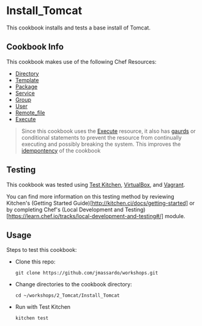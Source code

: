 # Install_Tomcat

This cookbook installs and tests a base install of Tomcat.

## Cookbook Info

This cookbook makes use of the following Chef Resources:
* [Directory](https://docs.chef.io/resource_directory.html)
* [Template](https://docs.chef.io/resource_template.html)
* [Package](https://docs.chef.io/resource_package.html)
* [Service](https://docs.chef.io/resource_service.html)
* [Group](https://docs.chef.io/resource_group.html)
* [User](https://docs.chef.io/resource_user.html)
* [Remote_file](https://docs.chef.io/resource_remote_file.html)
* [Execute](https://docs.chef.io/resource_execute.html)
>Since this cookbook uses the [Execute]() resource, it also has [gaurds](https://docs.chef.io/resource_common.html#guards) or conditional statements to prevent the resource from continually executing and possibly breaking the system. This improves the [idempontency](https://en.wikipedia.org/wiki/Idempotence) of the cookbook


## Testing

This cookbook was tested using [Test Kitchen](http://kitchen.ci/), [VirtualBox](https://www.virtualbox.org/), and [Vagrant](https://www.vagrantup.com/).

You can find more information on this testing method by reviewing Kitchen's (Getting Started Guide)[http://kitchen.ci/docs/getting-started] or by completing Chef's (Local Development and Testing)[https://learn.chef.io/tracks/local-development-and-testing#/] module.

## Usage

Steps to test this cookbook:
* Clone this repo:
    ```
    git clone https://github.com/jmassardo/workshops.git
    ```
* Change directories to the cookbook directory:
    ```
    cd ~/workshops/2_Tomcat/Install_Tomcat
    ```
* Run with Test Kitchen
    ```
    kitchen test
    ```